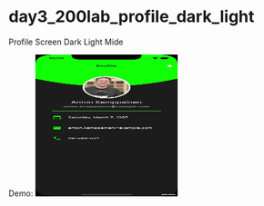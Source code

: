 # day3_200lab_profile_dark_light

Profile Screen Dark Light Mide

Demo:
<img src="https://github.com/TrungNguyen1208/day3_200lab_profile_dark_light/blob/master/preview/demo.gif" width="250" height="250"/>
